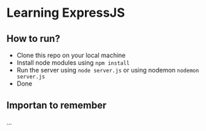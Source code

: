 # Learning ExpressJS

## How to run?

- Clone this repo on your local machine
- Install node modules using `npm install`
- Run the server using `node server.js` or using nodemon `nodemon server.js`
- Done

## Importan to remember
...